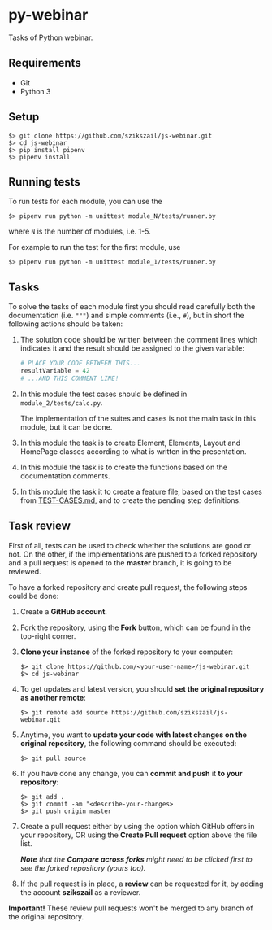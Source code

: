 # py-webinar

Tasks of Python webinar.

## Requirements

* Git
* Python 3

## Setup

```
$> git clone https://github.com/szikszail/js-webinar.git
$> cd js-webinar
$> pip install pipenv
$> pipenv install
```

## Running tests

To run tests for each module, you can use the 

```
$> pipenv run python -m unittest module_N/tests/runner.by
```

where `N` is the number of modules, i.e. 1-5.

For example to run the test for the first module, use

```
$> pipenv run python -m unittest module_1/tests/runner.by
```

## Tasks

To solve the tasks of each module first you should read carefully both the documentation (i.e. `"""`) and simple comments (i.e., `#`), but in short the following actions should be taken:

1. The solution code should be written between the comment lines which indicates it and the result should be assigned to the given variable:

    ```Python
    # PLACE YOUR CODE BETWEEN THIS...
    resultVariable = 42
    # ...AND THIS COMMENT LINE!
    ```
    
1. In this module the test cases should be defined in `module_2/tests/calc.py`.

   The implementation of the suites and cases is not the main task in this module, but it can be done.
1. In this module the task is to create Element, Elements, Layout and HomePage classes according to what is written in the presentation.
1. In this module the task is to create the functions based on the documentation comments.
1. In this module the task it to create a feature file, based on the test cases from [TEST-CASES.md](/module-5/TEST-CASES.md), and to create the pending step definitions.

## Task review

First of all, tests can be used to check whether the solutions are good or not. On the other, if the implementations are pushed to a forked repository and a pull request is opened to the **master** branch, it is going to be reviewed.

To have a forked repository and create pull request, the following steps could be done:

1. Create a **GitHub account**.
1. Fork the repository, using the **Fork** button, which can be found in the top-right corner.
1. **Clone your instance** of the forked repository to your computer:

    ```
    $> git clone https://github.com/<your-user-name>/js-webinar.git
    $> cd js-webinar
    ```

1. To get updates and latest version, you should **set the original repository as another remote**:

    ```
    $> git remote add source https://github.com/szikszail/js-webinar.git
    ```

1. Anytime, you want to **update your code with latest changes on the original repository**, the following command should be executed:

    ```
    $> git pull source
    ```

1. If you have done any change, you can **commit and push** it **to your repository**:

    ```
    $> git add .
    $> git commit -am "<describe-your-changes>
    $> git push origin master
    ```

1. Create a pull request either by using the option which GitHub offers in your repository, OR using the **Create Pull request** option above the file list.

    _**Note** that the **Compare across forks** might need to be clicked first to see the forked repository (yours too)._

1. If the pull request is in place, a **review** can be requested for it, by adding the account **szikszail** as a reviewer.

**Important!** These review pull requests won't be merged to any branch of the original repository.

